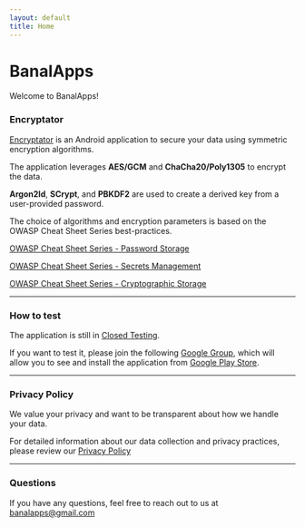 ```yaml
---
layout: default
title: Home
---
```


# BanalApps

Welcome to BanalApps!

### Encryptator

[Encryptator](https://play.google.com/store/apps/details?id=com.monks.banalapps.encryptator) is an Android application to secure your data using symmetric encryption algorithms.

The application leverages **AES/GCM** and **ChaCha20/Poly1305** to encrypt the data.

**Argon2Id**, **SCrypt**, and **PBKDF2** are used to create a derived key from a user-provided password.

The choice of algorithms and encryption parameters is based on the OWASP Cheat Sheet Series best-practices.

[OWASP Cheat Sheet Series - Password Storage](https://cheatsheetseries.owasp.org/cheatsheets/Password_Storage_Cheat_Sheet.html)

[OWASP Cheat Sheet Series - Secrets Management](https://cheatsheetseries.owasp.org/cheatsheets/Secrets_Management_Cheat_Sheet.html#71-encryption-types-to-use)

[OWASP Cheat Sheet Series - Cryptographic Storage](https://cheatsheetseries.owasp.org/cheatsheets/Cryptographic_Storage_Cheat_Sheet.html)

---

### How to test

The application is still in [Closed Testing](https://play.google.com/console/about/closed-testing/).

If you want to test it, please join the following [Google Group](https://groups.google.com/g/testers-community), which will allow you to see and install the application from [Google Play Store](https://play.google.com/store/apps/details?id=com.monks.banalapps.encryptator).

---

### Privacy Policy

We value your privacy and want to be transparent about how we handle your data.

For detailed information about our data collection and privacy practices, please review our [Privacy Policy](https://banalapps.github.io/PRIVACY)

---

### Questions

If you have any questions, feel free to reach out to us at [banalapps@gmail.com](mailto:banalapps@gmail.com)
